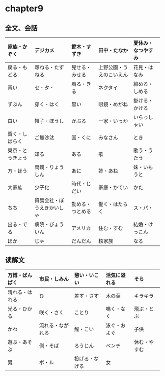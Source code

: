 # chapter9
## 全文、会話
| 家族・かぞく     | デジカメ                   | 鈴木・すずき     | 田中・たなか             | 夏休み・なつやすみ    |
|:-----------------|:---------------------------|:-----------------|:-------------------------|:----------------------|
| 戻る・もどる     | 尋ねる・たずねる           | 見せる・みせる   | 上野公園・うえのこいえん | 花見・はなみ          |
| 青い             | セ・タ・                   | 着る・きる       | ネクタイ                 | 締める・しめる|黄色い |
| ずぶん           | 穿く・はく                 | 黒い             | 眼鏡・めがね             | 掛ける・かける        |
| 白い             | 帽子・ぼうし               | かぶる           | 一家・いっか             | いらっしゃい          |
| 暫く・しばらく   | ご無沙汰                   | 国・くに         | みなさん                 | とき                  |
| 東京・とうきょう | 知る                       | ある             | 歌                       | 歌う・うたう          |
| 方・ほう         | 両親・りょうしん           | あに             | 姉・あね                 | 妹・いもうと          |
| 大家族           | 少子化                     | 時代・じだい     | 家庭・かてい             | かた                  |
| ちち             | 貿易会社・ぼうえきかいしゃ | 勤める・つとめる | 働く・はたらく           | ス・パ・              |
| 出る・でる       | 病院・びょういん           | アメリカ         | 住む・すむ               | 結婚・けっこん        |
| ほか             | じゃ                       | だんだん         | 核家族                   | なる                  |
## 读解文
| 万博・ばんぱく   | 市民・しみん               | 憩い・いこい     | 活気に溢れる             | そら                  |
|:-----------------|:---------------------------|:-----------------|:-------------------------|:----------------------|
| 晴れる・はれる   | ひ                         | 差す・さす       | 木の葉                   | キラキラ              |
| 光る・ひかる     | 咲く・さく                 | ことり           | 鳴く・なく               | 飛ぶ・とぶ            |
| かわ             | 流れる・ながれる           | 鯉・こい         | 泳ぐ・およぐ             | 子供                  |
| 遊ぶ・あそぶ     | 側・そば                   | ろうじん         | ベンチ                   | 休む・やすむ          |
| 男               | ボ・ル                     | 投げる・なげる   | 女                       |                       |